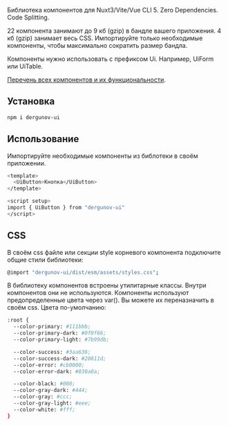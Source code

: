 Библиотека компонентов для Nuxt3/Vite/Vue CLI 5. Zero Dependencies. Code Splitting.

22 компонента занимают до 9 кб (gzip) в бандле вашего приложения. 4 кб (gzip) занимает весь CSS.
Импортируйте только необходимые компоненты, чтобы максимально сократить размер бандла.

Компоненты нужно использовать с префиксом Ui. Например, UiForm или UiTable.

[Перечень всех компонентов и их функциональности](https://ui.dergunov.com).

## Установка

```sh
npm i dergunov-ui
```

## Использование

Импортируйте необходимые компоненты из библотеки в своём приложении.

```sh
<template>
  <UiButton>Кнопка</UiButton>
</template>

<script setup>
import { UiButton } from "dergunov-ui"
</script>
```

## CSS

В своём css файле или секции style корневого компонента подключите общие стили библиотеки:

```sh
@import "dergunov-ui/dist/esm/assets/styles.css";
```

В библиотеку компонентов встроены утилитарные классы. Внутри компонентов они не используются.
Компоненты используют предопределенные цвета через var(). Вы можете их переназначить в своём css.
Цвета по-умолчанию:

```sh
:root {
  --color-primary: #111bbb;
  --color-primary-dark: #0f0f66;
  --color-primary-light: #7b99db;

  --color-success: #3aa636;
  --color-success-dark: #20811d;
  --color-error: #cb0000;
  --color-error-dark: #830a0a;

  --color-black: #000;
  --color-gray-dark: #444;
  --color-gray: #ccc;
  --color-gray-light: #eee;
  --color-white: #fff;
}
```
